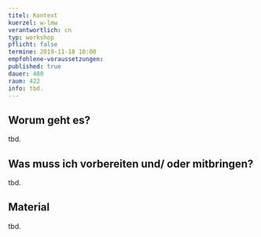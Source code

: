 ```yaml
---
titel: Kontext
kuerzel: w-lmw
verantwortlich: cn
typ: workshop
pflicht: false
termine: 2019-11-18 10:00
empfohlene-voraussetzungen:
published: true
dauer: 480
raum: 422
info: tbd.
---
```


## Worum geht es?
tbd.

## Was muss ich vorbereiten und/ oder mitbringen?
tbd.

## Material
tbd.